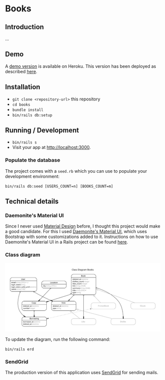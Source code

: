 # Books

## Introduction

...

## Demo

A [demo version](https://thawing-badlands-71406.herokuapp.com/) is available on Heroku. 
This version has been deployed as described [here](https://devcenter.heroku.com/articles/getting-started-with-rails5).

## Installation

- `git clone <repository-url>` this repository
- `cd books`
- `bundle install`
- `bin/rails db:setup`

## Running / Development

- `bin/rails s`
- Visit your app at [http://localhost:3000](http://localhost:3000).


### Populate the database

The project comes with a `seed.rb` which you can use to populate your development environment:

`bin/rails db:seed [USERS_COUNT=n] [BOOKS_COUNT=m]`

## Technical details

### Daemonite's Material UI

Since I never used [Material Design](https://material.io/) before, I thought this project would make a good candidate. For this I used [Daemonite's Material UI](http://daemonite.github.io/material/), which uses Bootstrap with some customizations added to it. Instructions on how to use Daemonite's Material UI in a Rails project can be found [here](https://gist.github.com/bazzel/0226bf815c9018388ae2e7e3bc438c57).

### Class diagram

![erd.svg](docs/erd.svg)

To update the diagram, run the following command:

`bin/rails erd`

### SendGrid

The production version of this application uses [SendGrid](http://sendgrid.com) for sending mails.
